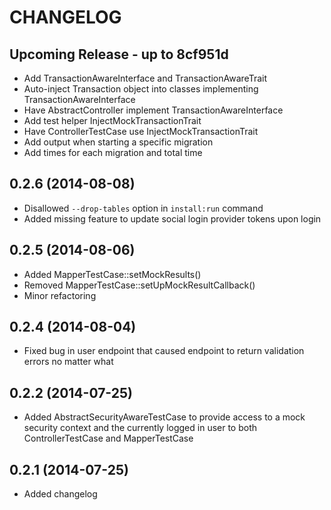 CHANGELOG
=========

Upcoming Release - up to 8cf951d
--------------------------------
* Add TransactionAwareInterface and TransactionAwareTrait
* Auto-inject Transaction object into classes implementing TransactionAwareInterface
* Have AbstractController implement TransactionAwareInterface
* Add test helper InjectMockTransactionTrait
* Have ControllerTestCase use InjectMockTransactionTrait
* Add output when starting a specific migration
* Add times for each migration and total time

0.2.6 (2014-08-08)
-----------------

* Disallowed `--drop-tables` option in `install:run` command
* Added missing feature to update social login provider tokens upon login

0.2.5 (2014-08-06)
------------------

* Added MapperTestCase::setMockResults()
* Removed MapperTestCase::setUpMockResultCallback()
* Minor refactoring


0.2.4 (2014-08-04)
------------------

* Fixed bug in user endpoint that caused endpoint to return validation errors no matter what

0.2.2 (2014-07-25)
------------------

* Added AbstractSecurityAwareTestCase to provide access to a mock security context and the currently logged in user to both ControllerTestCase and MapperTestCase

0.2.1 (2014-07-25)
------------------

* Added changelog
